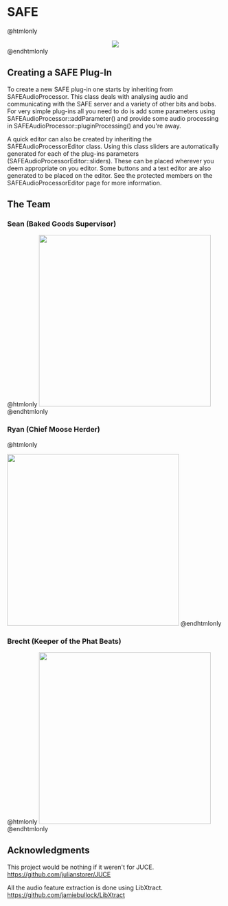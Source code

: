 SAFE
====

@htmlonly
<script type="text/javascript">
function toggleMoose()
{
	if (typeof toggleMoose.current == 'undefined')
	{
		toggleMoose.current = 0;
	}

	if (toggleMoose.current)
	{
		document.getElementById("moose").src="moose.png";
		toggleMoose.current = 0;
	}
	else
	{
		document.getElementById("moose").src="moose_horn.png";
		toggleMoose.current = 1;
	}
}
</script>

<div style="text-align: center">
	<img id="moose" src="moose.png" onclick="toggleMoose()"/>
</div>
@endhtmlonly

## Creating a SAFE Plug-In
To create a new SAFE plug-in one starts by inheriting from SAFEAudioProcessor. This class
deals with analysing audio and communicating with the SAFE server and a variety of
other bits and bobs. For very simple plug-ins all you need to do is add some parameters using
SAFEAudioProcessor::addParameter() and provide some audio processing in 
SAFEAudioProcessor::pluginProcessing() and you're away.

A quick editor can also be created by inheriting the SAFEAudioProcessorEditor class.
Using this class sliders are automatically generated for each of the plug-ins parameters
(SAFEAudioProcessorEditor::sliders). These can be placed wherever you deem appropriate on you
editor. Some buttons and a text editor are also generated to be placed on the editor. See the 
protected members on the SAFEAudioProcessorEditor page for more information.

## The Team
### Sean (Baked Goods Supervisor)

@htmlonly
<img style="width: 400px; height: auto" src="sean.jpg"/>
@endhtmlonly

### Ryan (Chief Moose Herder)

@htmlonly
<script type="text/javascript">
function toggleRyan()
{
	if (typeof toggleRyan.current == 'undefined')
	{
		toggleRyan.current = 0;
	}

	if (toggleRyan.current)
	{
		document.getElementById("ryan").src="ryan.jpg";
		toggleRyan.current = 0;
	}
	else
	{
		document.getElementById("ryan").src="alpaca.jpg";
		toggleRyan.current = 1;
	}
}
</script>

<img id="ryan" style="width: 400px; height: auto" src="ryan.jpg" onclick="toggleRyan()"/>
@endhtmlonly

### Brecht (Keeper of the Phat Beats)

@htmlonly
<img style="width: 400px; height: auto" src="brecht.jpg"/>
@endhtmlonly

## Acknowledgments 

This project would be nothing if it weren't for JUCE.
https://github.com/julianstorer/JUCE

All the audio feature extraction is done using LibXtract.
https://github.com/jamiebullock/LibXtract
